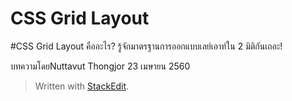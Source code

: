 CSS Grid Layout
===

#CSS Grid Layout คืออะไร? รู้จักมาตรฐานการออกแบบเลย์เอาท์ใน 2 มิติกันเถอะ!

บทความโดยNuttavut Thongjor
23 เมษายน 2560

> Written with [StackEdit](https://stackedit.io/).
<!--stackedit_data:
eyJoaXN0b3J5IjpbNzkyODI2MjcyXX0=
-->